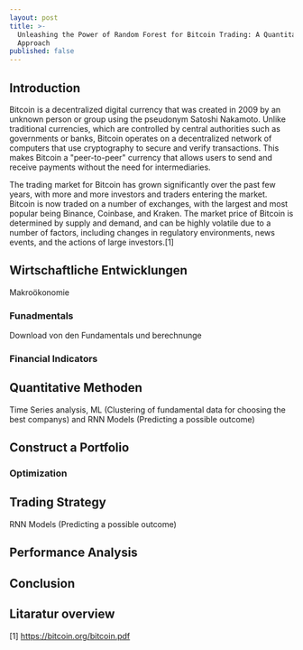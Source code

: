 ```yaml
---
layout: post
title: >-
  Unleashing the Power of Random Forest for Bitcoin Trading: A Quantitative
  Approach
published: false
---
```

## Introduction

Bitcoin is a decentralized digital currency that was created in 2009 by an unknown person or group using the pseudonym Satoshi Nakamoto. Unlike traditional currencies, which are controlled by central authorities such as governments or banks, Bitcoin operates on a decentralized network of computers that use cryptography to secure and verify transactions. This makes Bitcoin a "peer-to-peer" currency that allows users to send and receive payments without the need for intermediaries.

The trading market for Bitcoin has grown significantly over the past few years, with more and more investors and traders entering the market. Bitcoin is now traded on a number of exchanges, with the largest and most popular being Binance, Coinbase, and Kraken. The market price of Bitcoin is determined by supply and demand, and can be highly volatile due to a number of factors, including changes in regulatory environments, news events, and the actions of large investors.[1]




## Wirtschaftliche Entwicklungen

Makroökonomie


### Funadmentals 

Download von den Fundamentals und berechnunge

### Financial Indicators


## Quantitative Methoden

Time Series analysis, ML (Clustering of fundamental data for choosing the best companys) and RNN Models (Predicting a possible outcome)

## Construct a Portfolio

### Optimization

## Trading Strategy

RNN Models (Predicting a possible outcome)

## Performance Analysis

## Conclusion


## Litaratur overview
[1] https://bitcoin.org/bitcoin.pdf

